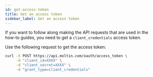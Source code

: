 ```yaml
---
id: get-access-token
title: Get an access token
sidebar_label: Get an access token
---
```


If you want to follow along making the API requests that are used in the how-to guides, you need to get a `client_credentials` access token.

Use the following request to get the access token:

```sh
curl -X POST https://api.moltin.com/oauth/access_token \
     -d "client_id=XXXX" \
     -d "client_secret=XXXX" \
     -d "grant_type=client_credentials"
```
